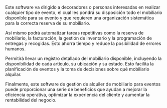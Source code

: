 Este software va dirigido a decoradores o personas interesadas en realizar
cualquier tipo de evento, el cual les pondrá su disposición todo el mobiliario
disponible para su evento y que requieren una organización sistemática para la
correcta reserva de su mobiliario.

Así mismo podrá automatizar tareas repetitivas como la reserva de mobiliario, la
facturación, la gestión de inventario y la programación de entregas y recogidas.
Esto ahorra tiempo y reduce la posibilidad de errores humanos.

Permitirá llevar un registro detallado del mobiliario disponible, incluyendo la
disponibilidad de cada artículo, su ubicación y su estado. Esto facilita la
planificación de eventos y la toma de decisiones sobre qué mobiliario alquilar.

Finalmente, este software de gestión de alquiler de mobiliario para eventos
puede proporcionar una serie de beneficios que ayudan a mejorar la eficiencia
operativa, optimizar la experiencia del cliente y aumentar la rentabilidad del
negocio.
